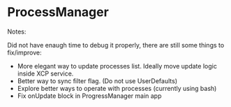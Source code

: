 # ProcessManager

Notes:

Did not have enaugh time to debug it properly, there are still some things to fix/improve:

- More elegant way to update processes list. Ideally move update logic inside XCP service.
- Better way to sync filter flag. (Do not use UserDefaults)
- Explore better ways to operate with processes (currently using bash)
- Fix onUpdate block in ProgressManager main app
